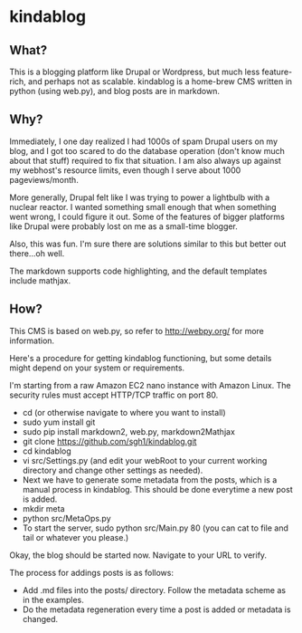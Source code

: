 # kindablog

## What?

This is a blogging platform like Drupal or Wordpress, but much less feature-rich, and perhaps not as scalable. kindablog is a home-brew CMS written in python (using web.py), and blog posts are in markdown.

## Why?

Immediately, I one day realized I had 1000s of spam Drupal users on my blog, and I got too scared to do the database operation (don't know much about that stuff) required to fix that situation.  I am also always up against my webhost's resource limits, even though I serve about 1000 pageviews/month.

More generally, Drupal felt like I was trying to power a lightbulb with a nuclear reactor.  I wanted something small enough that when something went wrong, I could figure it out.  Some of the features of bigger platforms like Drupal were probably lost on me as a small-time blogger.

Also, this was fun.  I'm sure there are solutions similar to this but better out there...oh well.

The markdown supports code highlighting, and the default templates include mathjax.

## How?

This CMS is based on web.py, so refer to http://webpy.org/ for more information.

Here's a procedure for getting kindablog functioning, but some details might depend on your system or requirements.

I'm starting from a raw Amazon EC2 nano instance with Amazon Linux.  The security rules must accept HTTP/TCP traffic on port 80.

* cd (or otherwise navigate to where you want to install)
* sudo yum install git
* sudo pip install markdown2, web.py, markdown2Mathjax
* git clone https://github.com/sgh1/kindablog.git
* cd kindablog
* vi src/Settings.py (and edit your webRoot to your current working directory and change other settings as needed).
* Next we have to generate some metadata from the posts, which is a manual process in kindablog.  This should be done everytime a new post is added.
* mkdir meta
* python src/MetaOps.py
* To start the server, sudo python src/Main.py 80 (you can cat to file and tail or whatever you please.)

Okay, the blog should be started now.  Navigate to your URL to verify.

The process for addings posts is as follows:

* Add .md files into the posts/ directory.  Follow the metadata scheme as in the examples.
* Do the metadata regeneration every time a post is added or metadata is changed.
